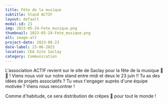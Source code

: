 ```yaml
---
title: Fête de la musique
subtitle: Stand ACTIF
layout: default
modal-id: 21
img: 2023-05-24-Fete_musique.png
thumbnail: 2023-05-24-Fete_musique.png
alt: image-alt
project-date: 2023-06-23
date-label: 23-06-2023
location: CEA Site Saclay
category: Communication
---
```

L'association ACTIF revient sur le site de Saclay pour la fête de la musique 🎼 🎷 ! Viens nous voir sur notre stand entre midi et deux le 23 juin !! Tu as des idées de projets associatifs ? Tu veux t'engager auprès d'une équipe motivée ? Viens nous rencontrer !  

Comme d'habitude, ce sera distribution de crêpes 🥞 pour tout le monde ! 
